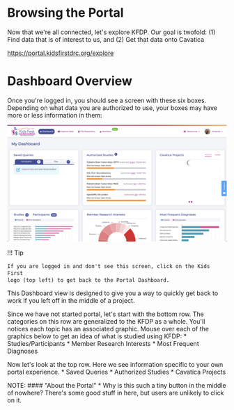 Browsing the Portal
========


Now that we're all connected, let's explore KFDP. Our goal is twofold:
(1) Find data that is of interest to us, and (2) Get that data onto
Cavatica

<https://portal.kidsfirstdrc.org/explore>

Dashboard Overview
==================

Once you're logged in, you should see a screen with these six boxes.
Depending on what data you are authorized to use, your boxes may have
more or less information in them:

![**Kids First Dashboard.**](../images/KidsFirstPortal_11.png)

!!! Tip

    If you are logged in and don't see this screen, click on the Kids First
    logo (top left) to get back to the Portal Dashboard.


This Dashboard view is designed to give you a way to quickly get back to
work if you left off in the middle of a project.

Since we have not started portal, let's start with the bottom row. The
categories on this row are generalized to the KFDP as a whole. You'll
notices each topic has an associated graphic. Mouse over each of the
graphics below to get an idea of what is studied using KFDP: \*
Studies/Participants \* Member Research Interests \* Most Frequent
Diagnoses

Now let's look at the top row. Here we see information specific to your
own portal experience. \* Saved Queries \* Authorized Studies \*
Cavatica Projects

NOTE: \#\#\#\# \"About the Portal\" \* Why is this such a tiny button in
the middle of nowhere? There's some good stuff in here, but users are
unlikely to click on it.
